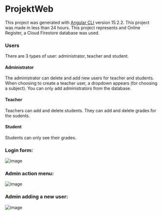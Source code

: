 # ProjektWeb

This project was generated with [Angular CLI](https://github.com/angular/angular-cli) version 15.2.2.
This project was made in less than 24 hours.
This project represents and Online Register, a Cloud Firestore database was used.

### Users
There are 3 types of user: administrator, teacher and student.

#### Administrator
The administrator can delete and add new users for teacher and students.
When choosing to create a teacher user, a dropdown appears (for choosing a subject).
You can only add administrators from the database.

#### Teacher
Teachers can add and delete students.
They can add and delete grades for the sudents.

#### Student
Students can only see their grades.

### Login form:
![image](https://github.com/ana-says-hi/web_project/assets/120421396/440387b8-ef3f-4d6c-9957-a613a2a858ff)

### Admin action menu:
![image](https://github.com/ana-says-hi/web_project/assets/120421396/95b15c7a-3786-4287-997c-712f048d1c21)

### Admin adding a new user:
![image](https://github.com/ana-says-hi/web_project/assets/120421396/16fef971-5d5c-4689-90cf-9697a5e9f441)
